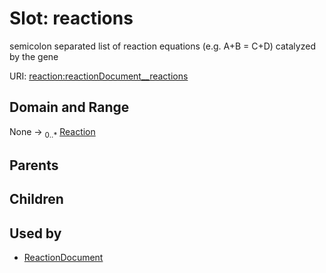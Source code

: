 
# Slot: reactions


semicolon separated list of reaction equations (e.g. A+B = C+D) catalyzed by the gene

URI: [reaction:reactionDocument__reactions](http://w3id.org/ontogpt/reaction/reactionDocument__reactions)


## Domain and Range

None &#8594;  <sub>0..\*</sub> [Reaction](Reaction.md)

## Parents


## Children


## Used by

 * [ReactionDocument](ReactionDocument.md)
